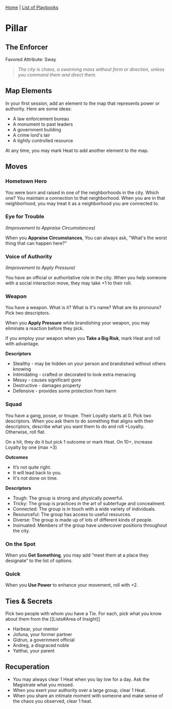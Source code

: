 [Home](../index.md) | [List of Playbooks](../index.md#Playbooks)

# Pillar
## The Enforcer
Favored Attribute: Sway

> *The city is chaos, a swarming mass without form or direction, unless you command them and direct them.*

## Map Elements
In your first session, add an element to the map that represents power or authority. Here are some ideas:

- A law enforcement bureau
- A monument to past leaders
- A government building
- A crime lord's lair
- A tightly controlled resource

At any time, you may mark Heat to add another element to the map.


## Moves

### Hometown Hero
You were born and raised in one of the neighborhoods in the city. Which one? You maintain a connection to that neighborhood. When you are in that neighborhood, you may treat it as a neighborhood you are connected to.

### Eye for Trouble
*(Improvement to Appraise Circumstances)*

When you **Appraise Circumstances**, You can always ask, "What's the worst thing that can happen here?"

### Voice of Authority
*(Improvement to Apply Pressure)*

You have an official or authoritative role in the city. When you help someone with a social interaction move, they may take +1 to their roll. 

### Weapon
You have a weapon. What is it? What is it's name? What are its pronouns? Pick two descriptors. 

When you **Apply Pressure** while brandishing your weapon, you may eliminate a reaction before they pick.

If you employ your weapon when you **Take a Big Risk**, mark Heat and roll with advantage.

**Descriptors**
- Stealthy - may be hidden on your person and brandished without others knowing
- Intimidating - crafted or decorated to look extra menacing
- Messy - causes significant gore
- Destructive - damages property
- Defensive - provides some protection from harm

### Squad
You have a gang, posse, or troupe. Their Loyalty starts at 0. Pick two descriptors. When you ask them to do something that aligns with their descriptors, describe what you want them to do and roll +Loyalty. Otherwise, roll flat.

On a hit, they do it but pick 1 outcome or mark Heat. On 10+, increase Loyalty by one (max +3)

**Outcomes**
- It’s not quite right.
- It will lead back to you.
- It's not done on time.

**Descriptors**
- Tough: The group is strong and physically powerful.
- Tricky: The group is practices in the art of subterfuge and concealment.
- Connected: The group is in touch with a wide variety of individuals.
- Resourceful: The group has access to useful resources.
- Diverse: The group is made up of lots of different kinds of people.
- Insinuated: Members of the group have undercover positions throughout the city.

### On the Spot
When you **Get Something**, you may add “meet them at a place they designate” to the list of options.

### Quick
When you **Use Power** to enhance your movement, roll with +2.

## Ties & Secrets
Pick two people with whom you have a Tie. For each, pick what you know about them from the [[Lists#Area of Insight]]

- Harbear, your mentor
- Jofuna, your former partner
- Gidrun, a government official
- Andreg, a disgraced noble
- Yatthai, your parent


## Recuperation
- You may always clear 1 Heat when you lay low for a day. Ask the Magistrate what you missed.
- When you exert your authority over a large group, clear 1 Heat.
- When you share an intimate moment with someone and make sense of the chaos you observed, clear 1 heat.